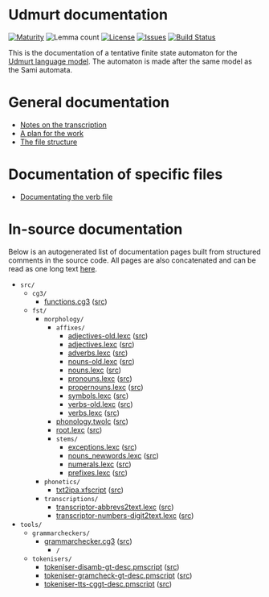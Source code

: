 # Udmurt documentation

[![Maturity](https://img.shields.io/endpoint?url=https%3A%2F%2Fraw.githubusercontent.com%2Fgiellalt%2Flang-udm%2Fgh-pages%2Fmaturity.json)](https://giellalt.github.io/MaturityClassification.html)
![Lemma count](https://img.shields.io/endpoint?url=https%3A%2F%2Fraw.githubusercontent.com%2Fgiellalt%2Flang-udm%2Fgh-pages%2Flemmacount.json)
[![License](https://img.shields.io/github/license/giellalt/lang-udm)](https://github.com/giellalt/lang-udm/blob/main/LICENSE)
[![Issues](https://img.shields.io/github/issues/giellalt/lang-udm)](https://github.com/giellalt/lang-udm/issues)
[![Build Status](https://divvun-tc.giellalt.org/api/github/v1/repository/giellalt/lang-udm/main/badge.svg)](https://github.com/giellalt/lang-udm/actions)

This is the documentation of a tentative finite state automaton for the [Udmurt language model](http://github.com/giellalt/lang-udm). The automaton is made after the same model as the Sami automata.

# General documentation

-   [Notes on the transcription](transcription.html)
-   [A plan for the work](udm-plan.html)
-   [The file structure](filestructure.html)

# Documentation of specific files

-   [Documentating the verb file](verbs.html)

# In-source documentation

Below is an autogenerated list of documentation pages built from structured comments in the source code. All pages are also concatenated and can be read as one long text [here](udm.md).

* `src/`
    * `cg3/`
        * [functions.cg3](src-cg3-functions.cg3.html) ([src](https://github.com/giellalt/lang-udm/blob/main/src/cg3/functions.cg3))
    * `fst/`
        * `morphology/`
            * `affixes/`
                * [adjectives-old.lexc](src-fst-morphology-affixes-adjectives-old.lexc.html) ([src](https://github.com/giellalt/lang-udm/blob/main/src/fst/morphology/affixes/adjectives-old.lexc))
                * [adjectives.lexc](src-fst-morphology-affixes-adjectives.lexc.html) ([src](https://github.com/giellalt/lang-udm/blob/main/src/fst/morphology/affixes/adjectives.lexc))
                * [adverbs.lexc](src-fst-morphology-affixes-adverbs.lexc.html) ([src](https://github.com/giellalt/lang-udm/blob/main/src/fst/morphology/affixes/adverbs.lexc))
                * [nouns-old.lexc](src-fst-morphology-affixes-nouns-old.lexc.html) ([src](https://github.com/giellalt/lang-udm/blob/main/src/fst/morphology/affixes/nouns-old.lexc))
                * [nouns.lexc](src-fst-morphology-affixes-nouns.lexc.html) ([src](https://github.com/giellalt/lang-udm/blob/main/src/fst/morphology/affixes/nouns.lexc))
                * [pronouns.lexc](src-fst-morphology-affixes-pronouns.lexc.html) ([src](https://github.com/giellalt/lang-udm/blob/main/src/fst/morphology/affixes/pronouns.lexc))
                * [propernouns.lexc](src-fst-morphology-affixes-propernouns.lexc.html) ([src](https://github.com/giellalt/lang-udm/blob/main/src/fst/morphology/affixes/propernouns.lexc))
                * [symbols.lexc](src-fst-morphology-affixes-symbols.lexc.html) ([src](https://github.com/giellalt/lang-udm/blob/main/src/fst/morphology/affixes/symbols.lexc))
                * [verbs-old.lexc](src-fst-morphology-affixes-verbs-old.lexc.html) ([src](https://github.com/giellalt/lang-udm/blob/main/src/fst/morphology/affixes/verbs-old.lexc))
                * [verbs.lexc](src-fst-morphology-affixes-verbs.lexc.html) ([src](https://github.com/giellalt/lang-udm/blob/main/src/fst/morphology/affixes/verbs.lexc))
            * [phonology.twolc](src-fst-morphology-phonology.twolc.html) ([src](https://github.com/giellalt/lang-udm/blob/main/src/fst/morphology/phonology.twolc))
            * [root.lexc](src-fst-morphology-root.lexc.html) ([src](https://github.com/giellalt/lang-udm/blob/main/src/fst/morphology/root.lexc))
            * `stems/`
                * [exceptions.lexc](src-fst-morphology-stems-exceptions.lexc.html) ([src](https://github.com/giellalt/lang-udm/blob/main/src/fst/morphology/stems/exceptions.lexc))
                * [nouns_newwords.lexc](src-fst-morphology-stems-nouns_newwords.lexc.html) ([src](https://github.com/giellalt/lang-udm/blob/main/src/fst/morphology/stems/nouns_newwords.lexc))
                * [numerals.lexc](src-fst-morphology-stems-numerals.lexc.html) ([src](https://github.com/giellalt/lang-udm/blob/main/src/fst/morphology/stems/numerals.lexc))
                * [prefixes.lexc](src-fst-morphology-stems-prefixes.lexc.html) ([src](https://github.com/giellalt/lang-udm/blob/main/src/fst/morphology/stems/prefixes.lexc))
        * `phonetics/`
            * [txt2ipa.xfscript](src-fst-phonetics-txt2ipa.xfscript.html) ([src](https://github.com/giellalt/lang-udm/blob/main/src/fst/phonetics/txt2ipa.xfscript))
        * `transcriptions/`
            * [transcriptor-abbrevs2text.lexc](src-fst-transcriptions-transcriptor-abbrevs2text.lexc.html) ([src](https://github.com/giellalt/lang-udm/blob/main/src/fst/transcriptions/transcriptor-abbrevs2text.lexc))
            * [transcriptor-numbers-digit2text.lexc](src-fst-transcriptions-transcriptor-numbers-digit2text.lexc.html) ([src](https://github.com/giellalt/lang-udm/blob/main/src/fst/transcriptions/transcriptor-numbers-digit2text.lexc))
* `tools/`
    * `grammarcheckers/`
        * [grammarchecker.cg3](tools-grammarcheckers-grammarchecker.cg3.html) ([src](https://github.com/giellalt/lang-udm/blob/main/tools/grammarcheckers/grammarchecker.cg3))
            * `/`
    * `tokenisers/`
        * [tokeniser-disamb-gt-desc.pmscript](tools-tokenisers-tokeniser-disamb-gt-desc.pmscript.html) ([src](https://github.com/giellalt/lang-udm/blob/main/tools/tokenisers/tokeniser-disamb-gt-desc.pmscript))
        * [tokeniser-gramcheck-gt-desc.pmscript](tools-tokenisers-tokeniser-gramcheck-gt-desc.pmscript.html) ([src](https://github.com/giellalt/lang-udm/blob/main/tools/tokenisers/tokeniser-gramcheck-gt-desc.pmscript))
        * [tokeniser-tts-cggt-desc.pmscript](tools-tokenisers-tokeniser-tts-cggt-desc.pmscript.html) ([src](https://github.com/giellalt/lang-udm/blob/main/tools/tokenisers/tokeniser-tts-cggt-desc.pmscript))
